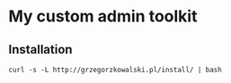 # My custom admin toolkit

## Installation

```
curl -s -L http://grzegorzkowalski.pl/install/ | bash
```
